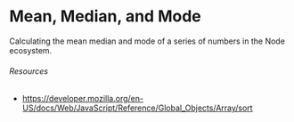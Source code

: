 Mean, Median, and Mode
========================

Calculating the mean median and mode of a series of numbers in the Node ecosystem.

###### Resources
  * https://developer.mozilla.org/en-US/docs/Web/JavaScript/Reference/Global_Objects/Array/sort
